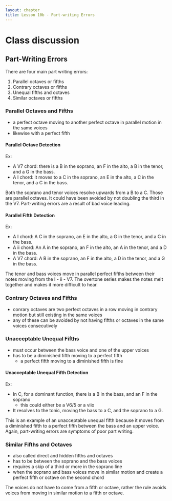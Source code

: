 ```yaml
---
layout: chapter
title: Lesson 10b - Part-writing Errors
---
```


# Class discussion

## Part-Writing Errors

There are four main part writing errors:
1. Parallel octaves or fifths
2. Contrary octaves or fifths
3. Unequal fifths and octaves
4. Similar octaves or fifths 

### Parallel Octaves and Fifths
- a perfect octave moving to another perfect octave in parallel motion in the same voices
- likewise with a perfect fifth

#### Parallel Octave Detection
Ex:
  - A V7 chord: there is a B in the soprano, an F in the alto, a B in the tenor, and a G in the bass.
  - A I chord: it moves to a C in the soprano, an E in the alto, a C in the tenor, and a C in the bass.
  
Both the soprano and tenor voices resolve upwards from a B to a C. 
Those are parallel octaves. 
It could have been avoided by not doubling the third in the V7.
Part-writing errors are a result of bad voice leading. 

#### Parallel Fifth Detection
Ex: 
  - A I chord: A C in the soprano, an E in the alto, a G in the tenor, and a C in the bass.
  - A ii chord: An A in the soprano, an F in the alto, an A in the tenor, and a D in the bass.
  - A V7 chord: A B in the soprano, an F in the alto, a D in the tenor, and a G in the bass.
  
  The tenor and bass voices move in parallel perfect fifths between their notes moving from the I - ii - V7. 
  The overtone series makes the notes melt together and makes it more difficult to hear. 
  
### Contrary Octaves and Fifths
- conrary octaves are two perfect octaves in a row moving in contrary motion but still existing in the same voices 
- any of these can be avoided by not having fifths or octaves in the same voices consecutively

### Unacceptable Unequal Fifths
- must occur between the bass voice and one of the upper voices
- has to be a diminished fifth moving to a perfect fifth
  - a perfect fifth moving to a diminished fifth is fine
#### Unacceptable Unequal Fifth Detection
Ex:
- In C, for a dominant function, there is a B in the bass, and an F in the soprano
  - this could either be a V6/5 or a viio
- It resolves to the tonic, moving the bass to a C, and the soprano to a G.

This is an example of an unacceptable unequal fifth because it moves from a diminished fifth to a perfect fifth between the bass and an upper voice. 
Again, part-writing errors are symptoms of poor part writing.

### Similar Fifths and Octaves
- also called direct and hidden fifths and octaves
- has to be between the soprano and the bass voices
- requires a skip of a third or more in the soprano line
- when the soprano and bass voices move in similar motion and create a perfect fifth or octave on the second chord

The voices do not have to come from a fifth or octave, rather the rule avoids voices from moving in similar motion to a fifth or octave.

  
